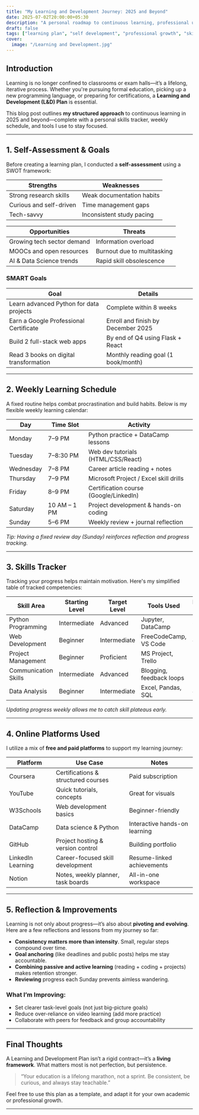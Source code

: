 ```yaml
---
title: "My Learning and Development Journey: 2025 and Beyond"
date: 2025-07-02T20:00:00+05:30
description: "A personal roadmap to continuous learning, professional upskilling, and academic growth using structured planning and digital platforms."
draft: false
tags: ["learning plan", "self development", "professional growth", "skills"]
cover:
  image: "/Learning and Development.jpg"
---
```


## Introduction

Learning is no longer confined to classrooms or exam halls—it’s a lifelong, iterative process. Whether you're pursuing formal education, picking up a new programming language, or preparing for certifications, a **Learning and Development (L&D) Plan** is essential.

This blog post outlines **my structured approach** to continuous learning in 2025 and beyond—complete with a personal skills tracker, weekly schedule, and tools I use to stay focused.

---

## 1. Self-Assessment & Goals

Before creating a learning plan, I conducted a **self-assessment** using a SWOT framework:

| Strengths              | Weaknesses                 |
|------------------------|----------------------------|
| Strong research skills | Weak documentation habits  |
| Curious and self-driven| Time management gaps       |
| Tech-savvy             | Inconsistent study pacing  |

| Opportunities                | Threats                            |
|-----------------------------|-------------------------------------|
| Growing tech sector demand  | Information overload                |
| MOOCs and open resources    | Burnout due to multitasking         |
| AI & Data Science trends    | Rapid skill obsolescence            |

### SMART Goals

| Goal                                    | Details                                   |
|-----------------------------------------|-------------------------------------------|
| Learn advanced Python for data projects | Complete within 8 weeks                   |
| Earn a Google Professional Certificate  | Enroll and finish by December 2025        |
| Build 2 full-stack web apps             | By end of Q4 using Flask + React          |
| Read 3 books on digital transformation  | Monthly reading goal (1 book/month)       |

---

## 2. Weekly Learning Schedule

A fixed routine helps combat procrastination and build habits. Below is my flexible weekly learning calendar:

| Day       | Time Slot      | Activity                                |
|-----------|----------------|-----------------------------------------|
| Monday    | 7–9 PM         | Python practice + DataCamp lessons      |
| Tuesday   | 7–8:30 PM      | Web dev tutorials (HTML/CSS/React)      |
| Wednesday | 7–8 PM         | Career article reading + notes          |
| Thursday  | 7–9 PM         | Microsoft Project / Excel skill drills  |
| Friday    | 8–9 PM         | Certification course (Google/LinkedIn)  |
| Saturday  | 10 AM – 1 PM   | Project development & hands-on coding   |
| Sunday    | 5–6 PM         | Weekly review + journal reflection      |

*Tip: Having a fixed review day (Sunday) reinforces reflection and progress tracking.*

---

## 3. Skills Tracker

Tracking your progress helps maintain motivation. Here's my simplified table of tracked competencies:

| Skill Area           | Starting Level | Target Level | Tools Used               | Progress (%) |
|----------------------|----------------|--------------|---------------------------|--------------|
| Python Programming   | Intermediate   | Advanced     | Jupyter, DataCamp         | 65%          |
| Web Development      | Beginner       | Intermediate | FreeCodeCamp, VS Code     | 40%          |
| Project Management   | Beginner       | Proficient   | MS Project, Trello        | 55%          |
| Communication Skills | Intermediate   | Advanced     | Blogging, feedback loops  | 70%          |
| Data Analysis        | Beginner       | Intermediate | Excel, Pandas, SQL        | 45%          |

*Updating progress weekly allows me to catch skill plateaus early.*

---

## 4. Online Platforms Used

I utilize a mix of **free and paid platforms** to support my learning journey:

| Platform        | Use Case                          | Notes                         |
|-----------------|------------------------------------|-------------------------------|
| Coursera        | Certifications & structured courses| Paid subscription             |
| YouTube         | Quick tutorials, concepts          | Great for visuals             |
| W3Schools       | Web development basics             | Beginner-friendly             |
| DataCamp        | Data science & Python              | Interactive hands-on learning |
| GitHub          | Project hosting & version control  | Building portfolio            |
| LinkedIn Learning| Career-focused skill development  | Resume-linked achievements    |
| Notion          | Notes, weekly planner, task boards | All-in-one workspace          |

---

## 5. Reflection & Improvements

Learning is not only about progress—it’s also about **pivoting and evolving**. Here are a few reflections and lessons from my journey so far:

- **Consistency matters more than intensity**. Small, regular steps compound over time.
- **Goal anchoring** (like deadlines and public posts) helps me stay accountable.
- **Combining passive and active learning** (reading + coding + projects) makes retention stronger.
- **Reviewing** progress each Sunday prevents aimless wandering.

### What I’m Improving:
- Set clearer task-level goals (not just big-picture goals)
- Reduce over-reliance on video learning (add more practice)
- Collaborate with peers for feedback and group accountability

---

## Final Thoughts

A Learning and Development Plan isn’t a rigid contract—it’s a **living framework**. What matters most is not perfection, but persistence.

> “Your education is a lifelong marathon, not a sprint. Be consistent, be curious, and always stay teachable.”

Feel free to use this plan as a template, and adapt it for your own academic or professional growth.

---
